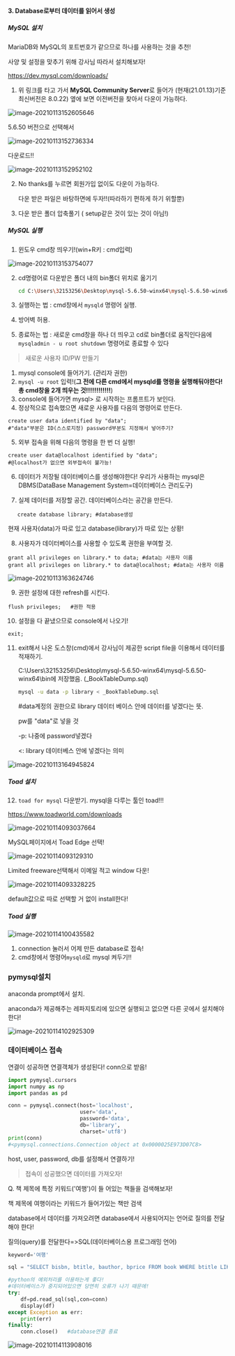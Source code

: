 #### 3. Database로부터 데이터를 읽어서 생성

##### MySQL 설치

MariaDB와 MySQL의 포트번호가 같으므로 하나를 사용하는 것을 추천!

사양 및 설정을 맞추기 위해 강사님 따라서 설치해보자!



https://dev.mysql.com/downloads/

1. 위 링크를 타고 가서 **MySQL Community Server**로 들어가 (현재(21.01.13)기준 최신버전은 8.0.22) 옆에 보면 이전버전을 찾아서 다운이 가능하다.

![image-20210113152605646](C:%5CUsers%5C32153256%5CDesktop%5CTIL%5Cpython%5Cmd-images%5Cimage-20210113152605646.png)

5.6.50 버전으로 선택해서 

![image-20210113152736334](C:%5CUsers%5C32153256%5CDesktop%5CTIL%5Cpython%5Cmd-images%5Cimage-20210113152736334.png)

다운로드!!

![image-20210113152952102](C:%5CUsers%5C32153256%5CDesktop%5CTIL%5Cpython%5Cmd-images%5Cimage-20210113152952102.png)

2. No thanks를 누르면 회원가입 없이도 다운이 가능하다.

   다운 받은 파일은 바탕하면에 두자!!(따라하기 편하게 하기 위할뿐)

3. 다운 받은 폴더 압축풀기 ( setup같은 것이 있는 것이 아님!)



##### MySQL 실행

1. 윈도우 cmd창 띄우기!(win+R키 : cmd입력)

![image-20210113153754077](C:%5CUsers%5C32153256%5CDesktop%5CTIL%5Cpython%5Cmd-images%5Cimage-20210113153754077.png)

2. cd명령어로 다운받은 폴더 내의 bin폴더 위치로 옮기기

   ```bash
   cd C:\Users\32153256\Desktop\mysql-5.6.50-winx64\mysql-5.6.50-winx64\bin
   ```

   

3. 실행하는 법 : cmd창에서 `mysqld` 명령어 실행.

4. 방어벽 허용.

5. 종료하는 법 : 새로운 cmd창을 하나 더 띄우고 cd로 bin폴더로 움직인다음에 `mysqladmin - u root shutdown` 명령어로 종료할 수 있다



> 새로운 사용자 ID/PW 만들기

1. mysql console에 들어가기. (관리자 권한)
2. `mysql -u root` 입력!(**그 전에 다른 cmd에서 mysqld를 명령을 실행해둬야한다! 총 cmd창을 2개 띄우는 것!!!!!!!!!!!!**)
3. console에 들어가면 mysql> 로 시작하는 프롬프트가 보인다.
4. 정상적으로 접속했으면 새로운 사용자를 다음의 명령어로 만든다.

```mysql
create user data identified by "data"; 
#"data"부분은 ID(스스로지정) password부분도 지정해서 넣어주기?
```

5. 외부 접속을 위해 다음의 명령을 한 번 더 실행!

```mysql
create user data@localhost identified by "data";
#@localhost가 없으면 외부접속이 불가능!
```

6. 데이터가 저장될 데이터베이스를 생성해야한다! 우리가 사용하는 mysql은 DBMS(DataBase Management System=데이터베이스 관리도구)

7. 실제 데이터를 저장할 공간. 데이터베이스라는 공간을 만든다. 

``` mysql
   create database library; #database생성
```

   현재 사용자(data)가 따로 있고 database(library)가 따로 있는 상황!

8. 사용자가 데이터베이스를 사용할 수 있도록 권한을 부여할 것.

```mysql
grant all privileges on library.* to data; #data는 사용자 이름
grant all privileges on library.* to data@localhost; #data는 사용자 이름
```

![image-20210113163624746](C:%5CUsers%5C32153256%5CDesktop%5CTIL%5Cpython%5Cmd-images%5Cimage-20210113163624746.png)



9. 권한 설정에 대한 refresh를 시킨다.

```mysql
flush privileges;	#권한 적용
```



10. 설정을 다 끝냈으므로 console에서 나오기!

```mysql
exit;
```



11. exit해서 나온 도스창(cmd)에서 강사님이 제공한 script file을 이용해서 데이터를 적재하기.

    C:\Users\32153256\Desktop\mysql-5.6.50-winx64\mysql-5.6.50-winx64\bin에 저장했음. (_BookTableDump.sql)

    ```bash
    mysql -u data -p library < _BookTableDump.sql
    ```

    

    #data계정의 권한으로 library 데이터 베이스 안에 데이터를 넣겠다는 뜻.

    pw를 "data"로 넣을 것

    

    -p: 나중에 password넣겠다

    <: library 데이터베스 안에 넣겠다는 의미

![image-20210113164945824](C:%5CUsers%5C32153256%5CDesktop%5CTIL%5Cpython%5Cmd-images%5Cimage-20210113164945824.png)





##### Toad 설치

12. `toad for mysql` 다운받기. mysql을 다루는 툴인 toad!!!

https://www.toadworld.com/downloads

![image-20210114093037664](C:%5CUsers%5C32153256%5CDesktop%5CTIL%5Cpython%5Cmd-images%5Cimage-20210114093037664.png)

MySQL페이지에서 Toad Edge 선택!

![image-20210114093129310](C:%5CUsers%5C32153256%5CDesktop%5CTIL%5Cpython%5Cmd-images%5Cimage-20210114093129310.png)

Limited freeware선택해서 이메일 적고 window 다운!

![image-20210114093328225](C:%5CUsers%5C32153256%5CDesktop%5CTIL%5Cpython%5Cmd-images%5Cimage-20210114093328225.png)

default값으로 따로 선택할 거 없이 install한다!



##### Toad 실행

![image-20210114100435582](C:%5CUsers%5C32153256%5CDesktop%5CTIL%5Cpython%5Cmd-images%5Cimage-20210114100435582.png)

1. connection 눌러서 어제 만든 database로 접속!
2. cmd창에서 명령어`mysqld`로 mysql 켜두기!!





### pymysql설치



anaconda prompt에서 설치.

anaconda가 제공해주는 레파지토리에 있으면 실행되고 없으면 다른 곳에서 설치해야한다!

![image-20210114102925309](C:%5CUsers%5C32153256%5CAppData%5CRoaming%5CTypora%5Ctypora-user-images%5Cimage-20210114102925309.png)



### 데이터베이스 접속

연결이 성공하면 연결객체가 생성된다! conn으로 받음!

```python
import pymysql.cursors
import numpy as np
import pandas as pd

conn = pymysql.connect(host='localhost',
                       user='data',
                       password='data',
                       db='library',
                       charset='utf8')
print(conn)
#<pymysql.connections.Connection object at 0x0000025E973D07C8>
```

host, user, password, db를 설정해서 연결하기!



> 접속이 성공했으면 데이터를 가져오자!

Q.  책 제목에 특정 키워드('여행')이 들 어있는 책들을 검색해보자!

책 제목에 여행이라는 키워드가 들어가있는 책만 검색

database에서 데이터를 가져오려면 database에서 사용되어지는 언어로 질의를 전달해야 한다!

질의(query)를 전달한다=>SQL(데이터베이스용 프로그래밍 언어)

```python
keyword='여행'

sql = "SELECT bisbn, btitle, bauthor, bprice FROM book WHERE btitle LIKE '%{}%'".format(keyword)

#python의 예외처리를 이용하는게 좋다!
#데이터베이스가 중지되어있으면 당연히 오류가 나기 때문에!
try:
    df=pd.read_sql(sql,con=conn)
    display(df)
except Exception as err:
    print(err)
finally:
    conn.close()   #database연결 종료    
```

![image-20210114113908016](C:%5CUsers%5C32153256%5CDesktop%5CTIL%5Cpython%5Cmd-images%5Cimage-20210114113908016.png)




